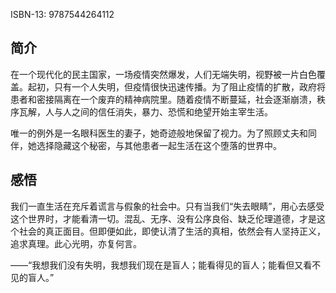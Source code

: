 
ISBN-13: 9787544264112

## 简介

在一个现代化的民主国家，一场疫情突然爆发，人们无端失明，视野被一片白色覆盖。起初，只有一个人失明，但疫情很快迅速传播。为了阻止疫情的扩散，政府将患者和密接隔离在一个废弃的精神病院里。随着疫情不断蔓延，社会逐渐崩溃，秩序瓦解，人与人之间的信任消失，暴力、恐慌和绝望开始主宰生活。

唯一的例外是一名眼科医生的妻子，她奇迹般地保留了视力。为了照顾丈夫和同伴，她选择隐藏这个秘密，与其他患者一起生活在这个堕落的世界中。

## 感悟

我们一直生活在充斥着谎言与假象的社会中。只有当我们“失去眼睛”，用心去感受这个世界时，才能看清一切。混乱、无序、没有公序良俗、缺乏伦理道德，才是这个社会的真正面目。但即便如此，即使认清了生活的真相，依然会有人坚持正义，追求真理。此心光明，亦复何言。

——“我想我们没有失明，我想我们现在是盲人；能看得见的盲人；能看但又看不见的盲人。”

